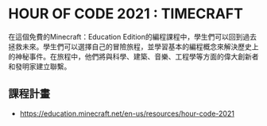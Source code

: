 # HOUR OF CODE 2021 : TIMECRAFT
在這個免費的Minecraft：Education Edition的編程課程中，學生們可以回到過去拯救未來。學生們可以選擇自己的冒險旅程，並學習基本的編程概念來解決歷史上的神秘事件。在旅程中，他們將與科學、建築、音樂、工程學等方面的偉大創新者和發明家建立聯繫。

## 課程計畫
- https://education.minecraft.net/en-us/resources/hour-code-2021
